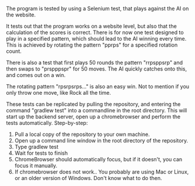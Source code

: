 The program is tested by using a Selenium test, that plays against the AI on the website.

It tests out that the program works on a website level, but also that the calculation of the scores is correct.
There is for now one test designed to play in a specified pattern, which should lead to the AI winning every time.
This is achieved by rotating the pattern "pprps" for a specified rotation count.

There is also a test that first plays 50 rounds the pattern "rrpsppsrp" and then swaps to "prspppspr" for 50 moves.
The AI quickly catches onto this, and comes out on a win.

The rotating pattern "rpsrpsrps..." is also an easy win. 
Not to mention if you only throw one move, like Rock all the time.


These tests can be replicated by pulling the repository, and entering the command "gradlew test" into a commandline in the root directory. This will start up the backend server, open up a chromebrowser
and perform the tests automatically.
Step-by-step: 
1. Pull a local copy of the repository to your own machine.
2. Open up a command line window in the root directory of the repository.
3. Type gradlew test
4. Wait for tests to finish
5. ChromeBrowser should automatically focus, but if it doesn't, you can focus it manually.
6. If chromebrowser does not work.. You probably are using Mac or Linux, or an older version of Windows. Don't know what to do then.

